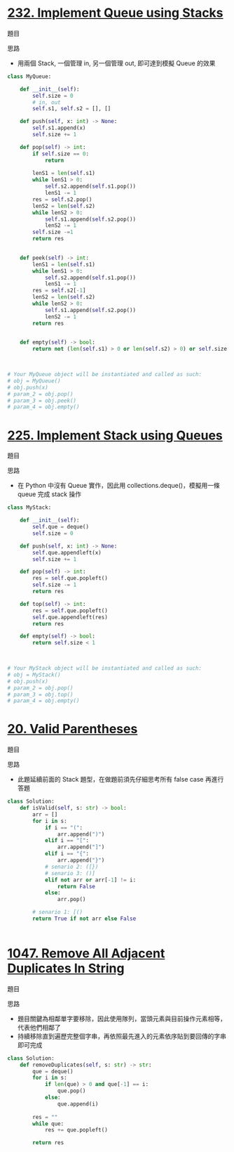 # [232. Implement Queue using Stacks](https://leetcode.com/problems/implement-queue-using-stacks/description/)
題目

思路
- 用兩個 Stack, 一個管理 in, 另一個管理 out, 即可達到模擬 Queue 的效果 
```python
class MyQueue:

    def __init__(self):
        self.size = 0
        # in, out
        self.s1, self.s2 = [], []

    def push(self, x: int) -> None: 
        self.s1.append(x)
        self.size += 1

    def pop(self) -> int:
        if self.size == 0:
            return
            
        lenS1 = len(self.s1)
        while lenS1 > 0:
            self.s2.append(self.s1.pop())
            lenS1 -= 1
        res = self.s2.pop()
        lenS2 = len(self.s2)
        while lenS2 > 0:
            self.s1.append(self.s2.pop())
            lenS2 -= 1
        self.size -=1
        return res
        

    def peek(self) -> int:
        lenS1 = len(self.s1)
        while lenS1 > 0:
            self.s2.append(self.s1.pop())
            lenS1 -= 1
        res = self.s2[-1]
        lenS2 = len(self.s2)
        while lenS2 > 0:
            self.s1.append(self.s2.pop())
            lenS2 -= 1
        return res
        

    def empty(self) -> bool:
        return not (len(self.s1) > 0 or len(self.s2) > 0) or self.size < 1
        


# Your MyQueue object will be instantiated and called as such:
# obj = MyQueue()
# obj.push(x)
# param_2 = obj.pop()
# param_3 = obj.peek()
# param_4 = obj.empty()
```

# [225. Implement Stack using Queues](https://leetcode.com/problems/implement-stack-using-queues/description/)
題目

思路
- 在 Python 中沒有 Queue 實作，因此用 collections.deque()，模擬用一條 queue 完成 stack 操作
```python
class MyStack:

    def __init__(self):
        self.que = deque()
        self.size = 0

    def push(self, x: int) -> None:
        self.que.appendleft(x)
        self.size += 1

    def pop(self) -> int:
        res = self.que.popleft()
        self.size -= 1
        return res

    def top(self) -> int:
        res = self.que.popleft()
        self.que.appendleft(res)
        return res

    def empty(self) -> bool:
        return self.size < 1
        


# Your MyStack object will be instantiated and called as such:
# obj = MyStack()
# obj.push(x)
# param_2 = obj.pop()
# param_3 = obj.top()
# param_4 = obj.empty()
```

# [20. Valid Parentheses](https://leetcode.com/problems/valid-parentheses/description/)
題目

思路
- 此題延續前面的 Stack 題型，在做題前須先仔細思考所有 false case 再進行答題 
```python
class Solution:
    def isValid(self, s: str) -> bool:
        arr = []
        for i in s:
            if i == "(":
                arr.append(")")
            elif i == "[":
                arr.append("]")
            elif i == "{":
                arr.append("}")
            # senario 2: ([})
            # senario 3: ()]
            elif not arr or arr[-1] != i:
                return False
            else:
                arr.pop()

        # senario 1: [()
        return True if not arr else False
                

```

# [1047. Remove All Adjacent Duplicates In String](https://leetcode.com/problems/remove-all-adjacent-duplicates-in-string/description/)
題目

思路
- 題目關鍵為相鄰單字要移除，因此使用隊列，當頭元素與目前操作元素相等，代表他們相鄰了
- 持續移除直到遍歷完整個字串，再依照最先進入的元素依序貼到要回傳的字串即可完成
```python
class Solution:
    def removeDuplicates(self, s: str) -> str:
        que = deque()
        for i in s:
            if len(que) > 0 and que[-1] == i:
                que.pop()
            else: 
                que.append(i)
        
        res = ""
        while que:
            res += que.popleft()

        return res
        
```